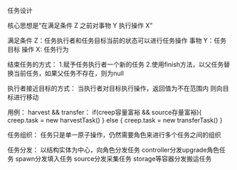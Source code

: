 任务设计

核心思想是“在满足条件 Z 之前对事物 Y 执行操作 X”

满足条件 Z：任务执行者和任务目标当前的状态可以进行任务操作
事物 Y：任务目标
操作 X: 任务行为

结束任务的方式：
1.赋予任务执行者一个新的任务
2.使用finish方法，以父任务替换当前任务，如果父任务不存在，则为null

执行者接近目标的方式：
当执行者对目标执行操作，返回值为不在范围内
则向目标进行移动

用例：
harvest && transfer：
if(creep容量富裕 && source存量富裕){
    creep.task = new harvestTask()
} else {
    creep.task = new transferTask()
}

任务组织：
任务只是单一原子操作，仍然需要角色来进行多个任务之间的组织

任务分发：
以结构实体为中心，向角色分发任务
controller分发upgrade角色任务
spawn分发填入任务
source分发采集任务
storage等容器分发搬运任务


